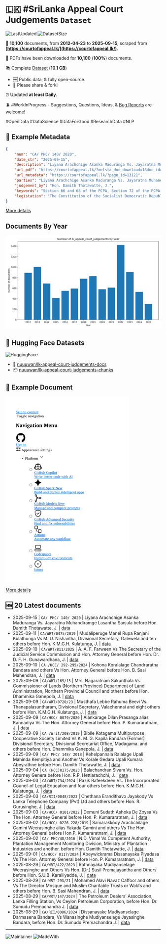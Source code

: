 # 🇱🇰 #SriLanka Appeal Court Judgements `Dataset`

![LastUpdated](https://img.shields.io/badge/last_updated-2025--09--17_18:09:40-green)
![DatasetSize](https://img.shields.io/badge/dataset_size-10.1_GB-green)

📜 **10,100** documents, from **2012-04-23** to **2025-09-15**, scraped from **[https://courtofappeal.lk/](https://courtofappeal.lk/)**.

📒 PDFs have been downloaded for **10,100** (**100%**) documents.

📚 Complete [Dataset](https://github.com/nuuuwan/lk_appeal_court_judgements/tree/data) (**10.1 GB**)
 - 🆓 Public data, & fully open-source.
 - 🙏 Please share & fork!

⏰ Updated **at least Daily**.

🪲 #WorkInProgress - Suggestions, Questions, Ideas, & [Bug Reports](https://github.com/nuuuwan/lk_appeal_court_judgements/issues) are welcome!

#OpenData #DataScience #DataForGood #ResearchData #NLP

## 📝 Example Metadata

```json
{
    "num": "CA/ PHC/ 140/ 2020",
    "date_str": "2025-09-15",
    "description": "Liyana Arachchige Asanka Maduranga Vs. Jayaratna Muhandiramge Lasantha Sanjula before Hon. Damith Thotawatte, J.",
    "url_pdf": "https://courtofappeal.lk/?melsta_doc_download=1&doc_id=ed6141e8-3216-4dce-b736-c7fb13560cad&filename=CA%20PHC%20140-20%20Judgment%20%28Final%29.pdf.pdf",
    "url_metadata": "https://courtofappeal.lk/?page_id=13121",
    "parties": "Liyana Arachchige Asanka Maduranga Vs. Jayaratna Muhandiramge Lasantha Sanjula",
    "judgement_by": "Hon. Damith Thotawatte, J.",
    "keywords": "Section 66 and 68 of the PCPA, Section 72 of the PCPA- wide discretion for Primary Court Judge, Claims to ownership \u2013 irrelevant, Control of the premises",
    "legistation": "The Constitution of the Socialist Democratic Republic of Sri Lanka The Primary Courts\u2019 Procedure Act No. 44 of 1979"
}
```

[More details](https://github.com/nuuuwan/lk_appeal_court_judgements/tree/data/data/lk_appeal_court_judgements/2020s/2025/2025-09-15-CA--PHC--140--2020)

## Documents By Year

![Documents by year](images/docs_by_year.png)

## 🤗 Hugging Face Datasets

![HuggingFace](https://img.shields.io/badge/-HuggingFace-FDEE21?style=for-the-badge&logo=HuggingFace)

- 📄 [nuuuwan/lk-appeal-court-judgements-docs](https://huggingface.co/datasets/nuuuwan/lk-appeal-court-judgements-docs)
- 📦 [nuuuwan/lk-appeal-court-judgements-chunks](https://huggingface.co/datasets/nuuuwan/lk-appeal-court-judgements-chunks)

## 📃 Example Document

![PDF Preview](images/pdf_preview.png)

[More details](https://github.com/nuuuwan/lk_appeal_court_judgements/tree/data/data/lk_appeal_court_judgements/2010s/2012/2012-04-23--CADC)

## 🆕 20 Latest documents

- 2025-09-15 | `CA/ PHC/ 140/ 2020` | Liyana Arachchige Asanka Maduranga Vs. Jayaratna Muhandiramge Lasantha Sanjula before Hon. Damith Thotawatte, J. | [data](https://github.com/nuuuwan/lk_appeal_court_judgements/tree/data/data/lk_appeal_court_judgements/2020s/2025/2025-09-15-CA--PHC--140--2020)
- 2025-09-11 | `CA/WRT/0475/2019` | Mudaliperuge Manel Rupa Ranjani Kulathunga Vs M. U. Nishantha, Divisional Secretary, Galewela and ten others before Hon. K.M.G.H. Kulatunga, J. | [data](https://github.com/nuuuwan/lk_appeal_court_judgements/tree/data/data/lk_appeal_court_judgements/2020s/2025/2025-09-11-CA-WRT-0475-2019)
- 2025-09-10 | `CA/WRT/811/2025` | A. A. F. Farween Vs The Secretary of the Judicial Service Commission and Hon. Attorney General before Hon. Dr. D. F. H. Gunawardhana, J. | [data](https://github.com/nuuuwan/lk_appeal_court_judgements/tree/data/data/lk_appeal_court_judgements/2020s/2025/2025-09-10-CA-WRT-811-2025)
- 2025-09-10 | `CA /HCC/ 292-295/2024` | Kohona Koralalage Chandraratna Bandara and others Vs Hon. Attorney General before Hon. B. Sasi Mahendran, J. | [data](https://github.com/nuuuwan/lk_appeal_court_judgements/tree/data/data/lk_appeal_court_judgements/2020s/2025/2025-09-10-CA--HCC--292-295-2024)
- 2025-09-09 | `CA/WRT/165/15` | Mrs. Nagaratnam Sakunthala Vs Commissioner of Lands (Northern Province) Department of Land Administration, Northern Provincial Council and others before Hon. Dhammika Ganepola, J. | [data](https://github.com/nuuuwan/lk_appeal_court_judgements/tree/data/data/lk_appeal_court_judgements/2020s/2025/2025-09-09-CA-WRT-165-15)
- 2025-09-09 | `CA/WRT/0720/23` | Musthafa Lebbe Rahuma Beevi Vs. Thanapalasuntharam, Divisional Secretary, Valachennai and eight others before Hon. K.M.G.H. Kulatunga, J. | [data](https://github.com/nuuuwan/lk_appeal_court_judgements/tree/data/data/lk_appeal_court_judgements/2020s/2025/2025-09-09-CA-WRT-0720-23)
- 2025-09-09 | `CA/HCC/ 0079/2020` | Alankarage Dilan Prasanga alias Kannadiya Vs The Hon. Attorney General before Hon. P. Kumararatnam, J. | [data](https://github.com/nuuuwan/lk_appeal_court_judgements/tree/data/data/lk_appeal_court_judgements/2020s/2025/2025-09-09-CA-HCC--0079-2020)
- 2025-09-09 | `CA /Writ/208/2019` | Bibile Kotagama Multipurpose Cooperative Society Limited Vs K. M. G. Kapila Bandara (Former) Divisional Secretary, Divisional Secretariat Office, Madagama. and others before Hon. Dhammika Ganepola, J. | [data](https://github.com/nuuuwan/lk_appeal_court_judgements/tree/data/data/lk_appeal_court_judgements/2020s/2025/2025-09-09-CA--Writ-208-2019)
- 2025-09-09 | `CA/ PHC/ 148/ 2018` | Kehelpannala Ralalage Upali Mahinda Kempitiya and Another Vs Korale Gedara Upali Kumara Abeyrathne before Hon. Damith Thotawatte, J. | [data](https://github.com/nuuuwan/lk_appeal_court_judgements/tree/data/data/lk_appeal_court_judgements/2020s/2025/2025-09-09-CA--PHC--148--2018)
- 2025-09-04 | `CA (HCC)0275/2023` | Balachandran Sivam Vs. Hon. Attorney Genera before Hon. R.P. Hettiarachchi, J. | [data](https://github.com/nuuuwan/lk_appeal_court_judgements/tree/data/data/lk_appeal_court_judgements/2020s/2025/2025-09-04-CA--HCC-0275-2023)
- 2025-09-03 | `CA/WRT/734/2024` | Razik Rafeekdeen Vs. The Incorporated Council of Legal Education and four others before Hon. K.M.G.H. Kulatunga, J. | [data](https://github.com/nuuuwan/lk_appeal_court_judgements/tree/data/data/lk_appeal_court_judgements/2020s/2025/2025-09-03-CA-WRT-734-2024)
- 2025-09-03 | `CA/RII/0048/2023` | Chethana Erandithavo Jayakody Vs Lanka Telephone Company (Pvt) Ltd and others before Hon. R. Gurusinghe, J. | [data](https://github.com/nuuuwan/lk_appeal_court_judgements/tree/data/data/lk_appeal_court_judgements/2020s/2025/2025-09-03-CA-RII-0048-2023)
- 2025-09-03 | `CA/HCC/ 0101/2022` | Demuni Sudath Ashoka De Zoysa Vs The Hon. Attorney General before Hon. P. Kumararatnam, J. | [data](https://github.com/nuuuwan/lk_appeal_court_judgements/tree/data/data/lk_appeal_court_judgements/2020s/2025/2025-09-03-CA-HCC--0101-2022)
- 2025-09-02 | `CA/HCC/ 0226-228/2019` | Samarakkody Arachchilage Gamini Weerasinghe alias Yakada Gamini and others Vs The Hon. Attorney General before Hon.P. Kumararatnam, J. | [data](https://github.com/nuuuwan/lk_appeal_court_judgements/tree/data/data/lk_appeal_court_judgements/2020s/2025/2025-09-02-CA-HCC--0226-228-2019)
- 2025-09-02 | `CA/ PHC/48/2016` | N.D. Vimal Vs Competent Authority, Plantation Management Monitoring Division, Ministry of Plantation Industries and another. before Hon. Damith Thotawatte, J. | [data](https://github.com/nuuuwan/lk_appeal_court_judgements/tree/data/data/lk_appeal_court_judgements/2020s/2025/2025-09-02-CA--PHC-48-2016)
- 2025-09-01 | `CA/HCC/ 0117/2024` | Abeywickrama Dissanayaka Piyadasa Vs The Hon. Attorney General before Hon. P. Kumararatnam, J. | [data](https://github.com/nuuuwan/lk_appeal_court_judgements/tree/data/data/lk_appeal_court_judgements/2020s/2025/2025-09-01-CA-HCC--0117-2024)
- 2025-08-29 | `CA/WRT/422/2023` | Rathnayaka Mudiyanselage Weerasinghe and Others Vs Hon. (Dr.) Susil Premajayantha and Others before Hon. S.U.B. Karalliyadde, J. | [data](https://github.com/nuuuwan/lk_appeal_court_judgements/tree/data/data/lk_appeal_court_judgements/2020s/2025/2025-08-29-CA-WRT-422-2023)
- 2025-08-29 | `CA-WRT-293/21` | Mohamed Alavi Navaz Caffoor and others Vs The Director Mosque and Muslim Charitable Trusts or Wakfs and others before Hon. B. Sasi Mahendran, J. | [data](https://github.com/nuuuwan/lk_appeal_court_judgements/tree/data/data/lk_appeal_court_judgements/2020s/2025/2025-08-29-CA-WRT-293-21)
- 2025-08-29 | `CA/WRT/147/2024` | The Petroleum Dealers’ Association, Lanka Filling Station, Vs Ceylon Petroleum Corporation, before Hon. Dr. Sumudu Premachandra J. | [data](https://github.com/nuuuwan/lk_appeal_court_judgements/tree/data/data/lk_appeal_court_judgements/2020s/2025/2025-08-29-CA-WRT-147-2024)
- 2025-08-29 | `CA/RII/0086/2024` | Dissanayake Mudiyanselage Darmasena Bandara, Vs Wanasinghe Mudiyanselage Jayasinghe Bandara, before Hon. Dr. Sumudu Premachandra J. | [data](https://github.com/nuuuwan/lk_appeal_court_judgements/tree/data/data/lk_appeal_court_judgements/2020s/2025/2025-08-29-CA-RII-0086-2024)

---

![Maintainer](https://img.shields.io/badge/maintainer-nuuuwan-red)
![MadeWith](https://img.shields.io/badge/made_with-python-blue)
